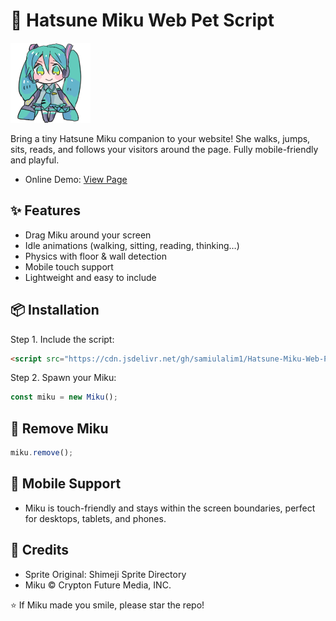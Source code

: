 # 🌟 Hatsune Miku Web Pet Script

![Miku Preview](./image/miku.png)

Bring a tiny Hatsune Miku companion to your website! She walks, jumps, sits, reads, and follows your visitors around the page. Fully mobile-friendly and playful.
- Online Demo: [View Page](https://samiulalim1.github.io/Hatsune-Miku-Web-Pet/)

## ✨ Features

- Drag Miku around your screen  
- Idle animations (walking, sitting, reading, thinking…)  
- Physics with floor & wall detection  
- Mobile touch support  
- Lightweight and easy to include  


## 📦 Installation

Step 1. Include the script:

```html
<script src="https://cdn.jsdelivr.net/gh/samiulalim1/Hatsune-Miku-Web-Pet@v1.0.0/miku.min.js"></script>
```

Step 2. Spawn your Miku:

```javascript
const miku = new Miku();
```


## 🔧 Remove Miku

```javascript
miku.remove();
```


## 📱 Mobile Support

- Miku is touch-friendly and stays within the screen boundaries, perfect for desktops, tablets, and phones.


## 🎨 Credits

- Sprite Original: Shimeji Sprite Directory
- Miku © Crypton Future Media, INC.




⭐ If Miku made you smile, please star the repo!
